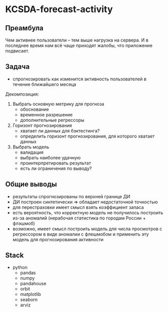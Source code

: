 # KCSDA-forecast-activity

## Преамбула
Чем активнее пользователи – тем выше нагрузка на сервера. И в последнее время нам всё чаще приходят жалобы, что приложение подвисает.

## Задача
- спрогнозировать как изменится активность пользователей в течение ближайшего месяца

Декомпозиция:
1) Выбрать основную метрику для прогноза
    - обоснование
    - временное разрешение
    - дополнительные регрессоры
2) Горизонт прогнозирования
    - хватает ли данных для бэктестинга?
    - определить горизонт прогнозирования, для которого хватает данных
3) Выбрать модель
    - валидация
    - выбрать наиболее удачную
    - проинтерпретировать результат
    - есть ли ограничения по выводу?

## Общие выводы
- результаты спрогнозированы по верхней границе ДИ
- ДИ построен синтетически => обладает недостаточной точностью
- для перестраховки имеет смысл взять коэффициент запаса
- есть вероятность, что корректную модель не получилось построить из-за аномалий (нерабочая статистика по городам России + флэшмоб)
- возможно, имеет смысл построить модель для числа просмотров с регрессором в виде аномалии с флешмобом и применить эту модель для прогнозирования активности
    
## Stack
- python
  - pandas
  - numpy
  - pandahouse
  - orbit
  - matplotlib
  - seaborn
  - arviz

